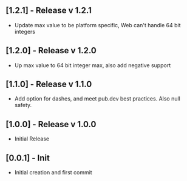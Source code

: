 ## [1.2.1] - Release v 1.2.1

* Update max value to be platform specific, Web can't handle 64 bit integers

## [1.2.0] - Release v 1.2.0

* Up max value to 64 bit integer max, also add negative support

## [1.1.0] - Release v 1.1.0

* Add option for dashes, and meet pub.dev best practices. Also null safety.

## [1.0.0] - Release v 1.0.0

* Initial Release

## [0.0.1] - Init

* Initial creation and first commit
